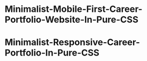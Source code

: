 # Minimalist-Mobile-First-Career-Portfolio-Website-In-Pure-CSS
# Minimalist-Responsive-Career-Portfolio-In-Pure-CSS
